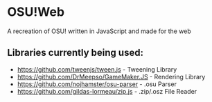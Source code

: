# OSU!Web

A recreation of OSU! written in JavaScript and made for the web
  

## Libraries currently being used:
 - https://github.com/tweenjs/tween.js - Tweening Library
 - https://github.com/DrMeepso/GameMaker.JS - Rendering Library
 - https://github.com/nojhamster/osu-parser - .osu Parser
 - https://github.com/gildas-lormeau/zip.js - .zip/.osz File Reader

